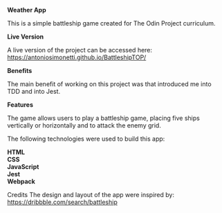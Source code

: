**Weather App**

This is a simple battleship game created for The Odin Project curriculum.

**Live Version**

A live version of the project can be accessed here: https://antoniosimonetti.github.io/BattleshipTOP/

**Benefits**

The main benefit of working on this project was that introduced me into TDD and into Jest.

**Features**

The game allows users to play a battleship game, placing five ships vertically or horizontally and to attack the enemy grid.

The following technologies were used to build this app:

**HTML<br>
CSS<br>
JavaScript<br>
Jest<br>
Webpack**<br>

Credits The design and layout of the app were inspired by: https://dribbble.com/search/battleship
